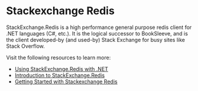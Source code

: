 # Stackexchange Redis

StackExchange.Redis is a high performance general purpose redis client for .NET languages (C#, etc.). It is the logical successor to BookSleeve, and is the client developed-by (and used-by) Stack Exchange for busy sites like Stack Overflow.

Visit the following resources to learn more:

- [Using StackExchange.Redis with .NET](https://docs.redis.com/latest/rs/references/client_references/client_csharp/)
- [Introduction to StackExchange.Redis](https://www.youtube.com/watch?v=rsXvpCHdldg)
- [Getting Started with Stackexchange Redis](https://stackexchange.github.io/StackExchange.Redis/)
